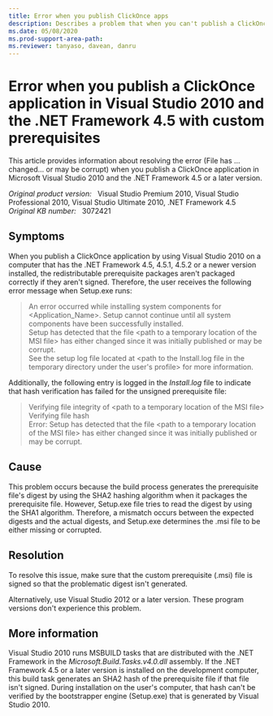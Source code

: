 ```yaml
---
title: Error when you publish ClickOnce apps
description: Describes a problem that when you can't publish a ClickOnce application in Visual Studio 2010 and the .NET Framework 4.5 with custom prerequisites. Provides a solution.
ms.date: 05/08/2020
ms.prod-support-area-path:
ms.reviewer: tanyaso, davean, danru
---
```

# Error when you publish a ClickOnce application in Visual Studio 2010 and the .NET Framework 4.5 with custom prerequisites

This article provides information about resolving the error (File has ... changed... or may be corrupt) when you publish a ClickOnce application in Microsoft Visual Studio 2010 and the .NET Framework 4.5 or a later version.

_Original product version:_ &nbsp; Visual Studio Premium 2010, Visual Studio Professional 2010, Visual Studio Ultimate 2010, .NET Framework 4.5  
_Original KB number:_ &nbsp; 3072421

## Symptoms

When you publish a ClickOnce application by using Visual Studio 2010 on a computer that has the .NET Framework 4.5, 4.5.1, 4.5.2 or a newer version installed, the redistributable prerequisite packages aren't packaged correctly if they aren't signed. Therefore, the user receives the following error message when Setup.exe runs:

> An error occurred while installing system components for <Application_Name>. Setup cannot continue until all system components have been successfully installed.  
> Setup has detected that the file \<path to a temporary location of the MSI file> has either changed since it was initially published or may be corrupt.  
> See the setup log file located at \<path to the Install.log file in the temporary directory under the user's profile> for more information.

Additionally, the following entry is logged in the *Install.log* file to indicate that hash verification has failed for the unsigned prerequisite file:

> Verifying file integrity of \<path to a temporary location of the MSI file>  
> Verifying file hash  
> Error: Setup has detected that the file \<path to a temporary location of the MSI file> has either changed since it was initially published or may be corrupt.

## Cause

This problem occurs because the build process generates the prerequisite file's digest by using the SHA2 hashing algorithm when it packages the prerequisite file. However, Setup.exe file tries to read the digest by using the SHA1 algorithm. Therefore, a mismatch occurs between the expected digests and the actual digests, and Setup.exe determines the .msi file to be either missing or corrupted.

## Resolution

To resolve this issue, make sure that the custom prerequisite (.msi) file is signed so that the problematic digest isn't generated.

Alternatively, use Visual Studio 2012 or a later version. These program versions don't experience this problem.

## More information

Visual Studio 2010 runs MSBUILD tasks that are distributed with the .NET Framework in the *Microsoft.Build.Tasks.v4.0.dll* assembly. If the .NET Framework 4.5 or a later version is installed on the development computer, this build task generates an SHA2 hash of the prerequisite file if that file isn't signed. During installation on the user's computer, that hash can't be verified by the bootstrapper engine (Setup.exe) that is generated by Visual Studio 2010.
